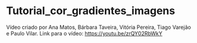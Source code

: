 # Tutorial_cor_gradientes_imagens
Vídeo criado por Ana Matos, Bárbara Taveira, Vitória Pereira, Tiago Varejão e Paulo Vilar.
Link para o vídeo: https://youtu.be/zrQY02RbWkY
